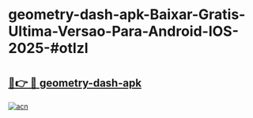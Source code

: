 # geometry-dash-apk-Baixar-Gratis-Ultima-Versao-Para-Android-IOS-2025-#otlzl

# <h2><a href="https://ainizakaria.my?title=geometry-dash-apk&ref=24M">🔗👉 🔴 geometry-dash-apk</a></h2>

[![acn](https://github.com/user-attachments/assets/0f9c940e-d8b0-45ae-aac7-cd30a18b3e1c)](https://ainizakaria.my?title=geometry-dash-apk&ref=24M)


